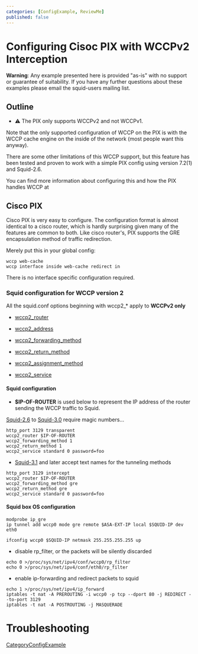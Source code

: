 ```yaml
---
categories: [ConfigExample, ReviewMe]
published: false
---
```

# Configuring Cisoc PIX with WCCPv2 Interception

**Warning**: Any example presented here is provided "as-is" with no
support or guarantee of suitability. If you have any further questions
about these examples please email the squid-users mailing list.

## Outline

  - :warning:
    The PIX only supports WCCPv2 and not WCCPv1.

Note that the only supported configuration of WCCP on the PIX is with
the WCCP cache engine on the inside of the network (most people want
this anyway).

There are some other limitations of this WCCP support, but this feature
has been tested and proven to work with a simple PIX config using
version 7.2(1) and Squid-2.6.

You can find more information about configuring this and how the PIX
handles WCCP at
[](http://www.cisco.com/en/US/customer/products/ps6120/products_configuration_guide_chapter09186a0080636f31.html#wp1094445)

## Cisco PIX

Cisco PIX is very easy to configure. The configuration format is almost
identical to a cisco router, which is hardly surprising given many of
the features are common to both. Like cisco router's, PIX supports the
GRE encapsulation method of traffic redirection.

Merely put this in your global config:

    wccp web-cache
    wccp interface inside web-cache redirect in

There is no interface specific configuration required.

### Squid configuration for WCCP version 2

All the squid.conf options beginning with wccp2_\* apply to **WCCPv2
only**

  - [wccp2_router](http://www.squid-cache.org/Doc/config/wccp2_router)

  - [wccp2_address](http://www.squid-cache.org/Doc/config/wccp2_address)

  - [wccp2_forwarding_method](http://www.squid-cache.org/Doc/config/wccp2_forwarding_method)

  - [wccp2_return_method](http://www.squid-cache.org/Doc/config/wccp2_return_method)

  - [wccp2_assignment_method](http://www.squid-cache.org/Doc/config/wccp2_assignment_method)

  - [wccp2_service](http://www.squid-cache.org/Doc/config/wccp2_service)

#### Squid configuration

  - **$IP-OF-ROUTER** is used below to represent the IP address of the
    router sending the WCCP traffic to Squid.

[Squid-2.6](/Releases/Squid-2.6)
to
[Squid-3.0](/Releases/Squid-3.0)
require magic numbers...

    http_port 3129 transparent
    wccp2_router $IP-OF-ROUTER
    wccp2_forwarding_method 1
    wccp2_return_method 1
    wccp2_service standard 0 password=foo

  - [Squid-3.1](/Releases/Squid-3.1)
    and later accept text names for the tunneling methods

<!-- end list -->

    http_port 3129 intercept
    wccp2_router $IP-OF-ROUTER
    wccp2_forwarding_method gre
    wccp2_return_method gre
    wccp2_service standard 0 password=foo

#### Squid box OS configuration

    modprobe ip_gre
    ip tunnel add wccp0 mode gre remote $ASA-EXT-IP local $SQUID-IP dev eth0
    
    ifconfig wccp0 $SQUID-IP netmask 255.255.255.255 up

  - disable rp_filter, or the packets will be silently discarded

<!-- end list -->

    echo 0 >/proc/sys/net/ipv4/conf/wccp0/rp_filter
    echo 0 >/proc/sys/net/ipv4/conf/eth0/rp_filter

  - enable ip-forwarding and redirect packets to squid

<!-- end list -->

    echo 1 >/proc/sys/net/ipv4/ip_forward
    iptables -t nat -A PREROUTING -i wccp0 -p tcp --dport 80 -j REDIRECT --to-port 3129
    iptables -t nat -A POSTROUTING -j MASQUERADE

# Troubleshooting

[CategoryConfigExample](/CategoryConfigExample)
